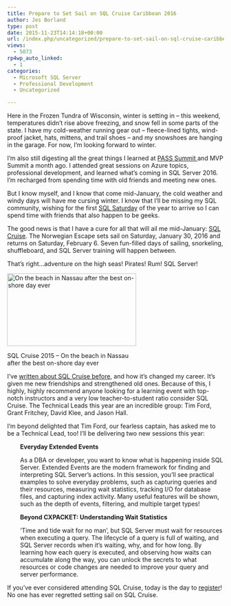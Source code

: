 ```yaml
---
title: Prepare to Set Sail on SQL Cruise Caribbean 2016
author: Jes Borland
type: post
date: 2015-11-23T14:14:18+00:00
url: /index.php/uncategorized/prepare-to-set-sail-on-sql-cruise-caribbean-2016/
views:
  - 5073
rp4wp_auto_linked:
  - 1
categories:
  - Microsoft SQL Server
  - Professional Development
  - Uncategorized

---
```

Here in the Frozen Tundra of Wisconsin, winter is setting in &#8211; this weekend, temperatures didn&#8217;t rise above freezing, and snow fell in some parts of the state. I have my cold-weather running gear out &#8211; fleece-lined tights, wind-proof jacket, hats, mittens, and trail shoes &#8211; and my snowshoes are hanging in the garage. For now, I&#8217;m looking forward to winter.

I&#8217;m also still digesting all the great things I learned at <a href="http://sqlpass.org/summit/2015" target="_blank">PASS Summit </a>and MVP Summit a month ago. I attended great sessions on Azure topics, professional development, and learned what&#8217;s coming in SQL Server 2016. I&#8217;m recharged from spending time with old friends and meeting new ones.

But I know myself, and I know that come mid-January, the cold weather and windy days will have me cursing winter. I know that I&#8217;ll be missing my SQL community, wishing for the first <a href="http://sqlsaturday.com" target="_blank">SQL Saturday</a> of the year to arrive so I can spend time with friends that also happen to be geeks.

The good news is that I have a cure for all that will ail me mid-January: <a href="http://sqlcruise.com/" target="_blank">SQL Cruise</a>. The Norwegian Escape sets sail on Saturday, January 30, 2016 and returns on Saturday, February 6. Seven fun-filled days of sailing, snorkeling, shuffleboard, and SQL Server training will happen between.

That&#8217;s right&#8230;adventure on the high seas! Pirates! Rum! SQL Server!

<div id="attachment_3238" style="width: 310px" class="wp-caption alignright">
  <a href="/wp-content/uploads/2015/02/IMAG0532_1.jpg"><img class="size-medium wp-image-3238" src="/wp-content/uploads/2015/02/IMAG0532_1-300x169.jpg" alt="On the beach in Nassau after the best on-shore day ever " width="300" height="169" srcset="/wp-content/uploads/2015/02/IMAG0532_1-300x169.jpg 300w, /wp-content/uploads/2015/02/IMAG0532_1-1024x579.jpg 1024w" sizes="(max-width: 300px) 100vw, 300px" /></a>
  
  <p class="wp-caption-text">
    SQL Cruise 2015 &#8211; On the beach in Nassau after the best on-shore day ever
  </p>
</div>

I&#8217;ve <a href="/index.php/uncategorized/sql-cruise-caribbean-2015-more-than-a-cruise-with-classes-much-more/" target="_blank">written about SQL Cruise before</a>, and how it&#8217;s changed my career. It&#8217;s given me new friendships and strengthened old ones. Because of this, I highly, highly recommend anyone looking for a learning event with top-notch instructors and a very low teacher-to-student ratio consider SQL Cruise. The Technical Leads this year are an incredible group: Tim Ford, Grant Fritchey, David Klee, and Jason Hall.

I&#8217;m beyond delighted that Tim Ford, our fearless captain, has asked me to be a Technical Lead, too! I&#8217;ll be delivering two new sessions this year:

<p style="padding-left: 30px">
  <strong>Everyday Extended Events</strong>
</p>

<p style="padding-left: 30px">
  As a DBA or developer, you want to know what is happening inside SQL Server. Extended Events are the modern framework for finding and interpreting SQL Server&#8217;s actions. In this session, you&#8217;ll see practical examples to solve everyday problems, such as capturing queries and their resources, measuring wait statistics, tracking I/O for database files, and capturing index activity. Many useful features will be shown, such as the depth of events, filtering, and multiple target types!
</p>

<p style="padding-left: 30px">
  <strong>Beyond CXPACKET: Understanding Wait Statistics</strong>
</p>

<p style="padding-left: 30px">
  &#8216;Time and tide wait for no man&#8217;, but SQL Server must wait for resources when executing a query. The lifecycle of a query is full of waiting, and SQL Server records when it&#8217;s waiting, why, and for how long. By learning how each query is executed, and observing how waits can accumulate along the way, you can unlock the secrets to what resources or code changes are needed to improve your query and server performance.
</p>

If you&#8217;ve ever considered attending SQL Cruise, today is the day to <a href="http://sqlcruise.com/registerme/" target="_blank">register</a>! No one has ever regretted setting sail on SQL Cruise.